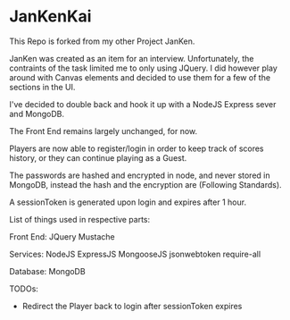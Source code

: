 # JanKenKai


This Repo is forked from my other Project JanKen.

JanKen was created as an item for an interview. Unfortunately, the contraints of the task limited me to only using JQuery.
I did however play around with Canvas elements and decided to use them for a few of the sections in the UI.

I've decided to double back and hook it up with a NodeJS Express sever and MongoDB.

The Front End remains largely unchanged, for now.

Players are now able to register/login in order to keep track of scores history, or they can continue playing as a Guest.

The passwords are hashed and encrypted in node, and never stored in MongoDB, instead the hash and the encryption are (Following Standards).

A sessionToken is generated upon login and expires after 1 hour.


List of things used in respective parts:

Front End:
    JQuery
    Mustache

Services:
    NodeJS
    ExpressJS
    MongooseJS
    jsonwebtoken
    require-all

Database:
    MongoDB


TODOs:
- Redirect the Player back to login after sessionToken expires
